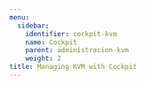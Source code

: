 ```yaml
---
menu:
  sidebar:
    identifier: cockpit-kvm
    name: Cockpit
    parent: administracion-kvm
    weight: 2
title: Managing KVM with Cockpit
---
```

